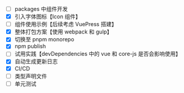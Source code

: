 - [ ] packages 中组件开发
- [x] 引入字体图标【Icon 组件】
- [ ] 组件使用示例【后续考虑 VuePress 搭建】
- [x] 整体打包方案【使用 webpack 和 gulp】
- [x] 切换至 pnpm monorepo
- [x] npm publish
- [ ] 试用实践【devDependencies 中的 vue 和 core-js 是否会影响使用】
- [x] 自动生成更新日志
- [x] CI/CD
- [ ] 类型声明文件
- [ ] 单元测试
